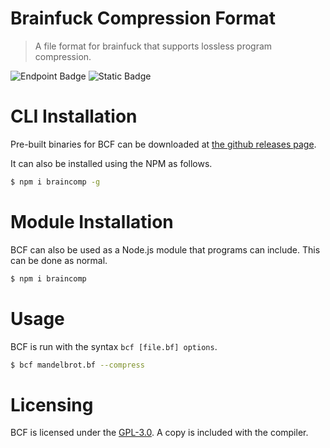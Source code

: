 # Brainfuck Compression Format
> A file format for brainfuck that supports lossless program compression.

![Endpoint Badge](https://img.shields.io/npm/dt/braincomp)
![Static Badge](https://img.shields.io/badge/License-GPL--3.0-blue)

# CLI Installation
Pre-built binaries for BCF can be downloaded at [the github releases page](https://github.com/FluxFlu/bcf/releases/).

It can also be installed using the NPM as follows.

```sh
$ npm i braincomp -g
```

# Module Installation
BCF can also be used as a Node.js module that programs can include. This can be done as normal.

```sh
$ npm i braincomp
```

# Usage
BCF is run with the syntax `bcf [file.bf] options`.

```sh
$ bcf mandelbrot.bf --compress
```

# Licensing

BCF is licensed under the [GPL-3.0](https://github.com/FluxFlu/bcf/blob/main/LICENSE). A copy is included with the compiler.